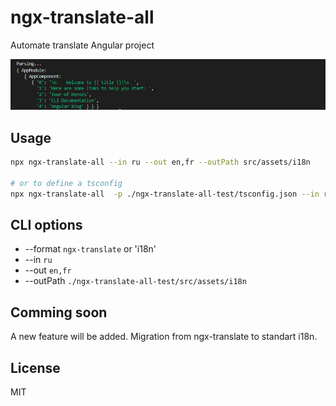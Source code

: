 # ngx-translate-all

Automate translate Angular project

<img src="https://raw.githubusercontent.com/jamaks/ngx-translate-all/master/assets/screen2.png" alt="screen angular counter" width="600">

## Usage

```bash
npx ngx-translate-all --in ru --out en,fr --outPath src/assets/i18n

# or to define a tsconfig
npx ngx-translate-all  -p ./ngx-translate-all-test/tsconfig.json --in ru --out en,fr --outPath ./ngx-translate-all-test/src/assets/i18n
```
## CLI options
- --format `ngx-translate` or 'i18n'
- --in `ru`
- --out `en,fr`
- --outPath `./ngx-translate-all-test/src/assets/i18n`

## Comming soon

A new feature will be added. Migration from ngx-translate to standart i18n.

## License
MIT